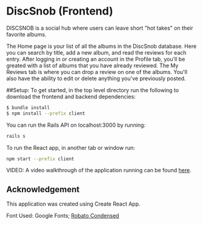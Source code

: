 # DiscSnob (Frontend)

DISCSNOB is a social hub where users can leave short "hot takes" on their favorite albums.

The Home page is your list of all the albums in the DiscSnob database. Here you can search by title, add a new album, and read the reviews for each entry. After logging in or creating an account in the Profile tab, you'll be greated with a list of albums that you have already reviewed. The My Reviews tab is where you can drop a review on one of the albums.  You'll also have the ability to edit or delete anything you've previously posted.

##Setup:
To get started, in the top level directory run the following to download the frontend and backend dependencies:
```sh
$ bundle install
$ npm install --prefix client
```

You can run the Rails API on localhost:3000 by running:
```sh
rails s
```

To run the React app, in another tab or window run:
```sh
npm start --prefix client
```





VIDEO:
A video walkthrough of the application running can be found [here](https://www.youtube.com/watch?v=KY3WjMBmdzE&ab_channel=DerekAraujo).


## Acknowledgement
This application was created using Create React App.

Font Used: Google Fonts; [Robato Condensed](https://fonts.google.com/specimen/Roboto+Condensed?preview.size=29)